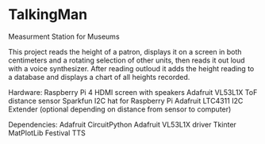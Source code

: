 # TalkingMan
Measurment Station for Museums

This project reads the height of a patron, displays it on a screen in both centimeters and a rotating selection of other units, then reads it out loud with a voice synthesizer. After reading outloud it adds the height reading to a database and displays a chart of all heights recorded.

Hardware:
Raspberry Pi 4
HDMI screen with speakers
Adafruit VL53L1X ToF distance sensor
Sparkfun I2C hat for Raspberry Pi
Adafruit LTC4311 I2C Extender (optional depending on distance from sensor to computer)

Dependencies:
Adafruit CircuitPython
Adafruit VL53L1X driver
Tkinter
MatPlotLib
Festival TTS
